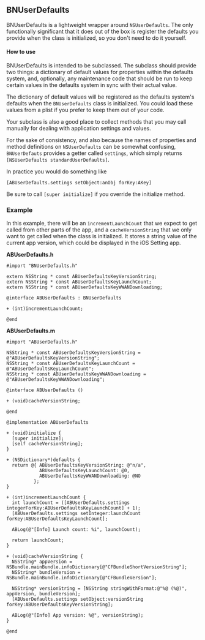 ## BNUserDefaults

BNUserDefaults is a lightweight wrapper around `NSUserDefaults`. The only functionally significant that it does out of the box is register the defaults you provide when the class is initialized, so you don't need to do it yourself.

#### How to use

BNUserDefaults is intended to be subclassed. The subclass should provide two things: a dictionary of default values for properties within the defaults system, and, optionally, any maintenance code that should be run to keep certain values in the defaults system in sync with their actual value.

The dictionary of default values will be registered as the defaults system's defaults when the `BNUserDefaults` class is initialized. You could load these values from a plist if you prefer to keep them out of your code.

Your subclass is also a good place to collect methods that you may call manually for dealing with application settings and values.

For the sake of consistency, and also because the names of properties and method definitions on `NSUserDefaults` can be somewhat confusing, `BNUserDefauts` provides a getter called `settings`, which simply returns `[NSUserDefaults standardUserDefaults]`.

In practice you would do something like

	[ABUserDefaults.settings setObject:anObj forKey:AKey]

Be sure to call `[super initialize]` if you override the initialize method.

### Example

In this example, there will be an `incrementLaunchCount` that we expect to get called from other parts of the app, and a `cacheVersionString` that we only want to get called when the class is initialized. It stores a string value of the current app version, which could be displayed in the iOS Setting app.

**ABUserDefaults.h**

	#import "BNUserDefaults.h"
	
	extern NSString * const ABUserDefaultsKeyVersionString;
	extern NSString * const ABUserDefaultsKeyLaunchCount;
	extern NSString * const ABUserDefaultsKeyWWANDownloading;
	
	@interface ABUserDefaults : BNUserDefaults
	
	+ (int)incrementLaunchCount;
	
	@end

**ABUserDefaults.m**

	#import "ABUserDefaults.h"

	NSString * const ABUserDefaultsKeyVersionString = @"ABUserDefaultsKeyVersionString";
	NSString * const ABUserDefaultsKeyLaunchCount = @"ABUserDefaultsKeyLaunchCount";
	NSString * const ABUserDefaultsKeyWWANDownloading = @"ABUserDefaultsKeyWWANDownloading";
	
	@interface ABUserDefaults ()

	+ (void)cacheVersionString;

	@end

	@implementation ABUserDefaults

	+ (void)initialize {
	  [super initialize];
	  [self cacheVersionString];
	}

	+ (NSDictionary*)defaults {
	  return @{ ABUserDefaultsKeyVersionString: @"n/a",
	            ABUserDefaultsKeyLaunchCount: @0,
	            ABUserDefaultsKeyWWANDownloading: @NO
	          };
	}

	+ (int)incrementLaunchCount {
	  int launchCount = ([ABUserDefaults.settings integerForKey:ABUserDefaultsKeyLaunchCount] + 1);
	  [ABUserDefaults.settings setInteger:launchCount forKey:ABUserDefaultsKeyLaunchCount];
	  
	  ABLog(@"[Info] Launch count: %i", launchCount);	  
	  
	  return launchCount;
	}
		
	+ (void)cacheVersionString {
	  NSString* appVersion = NSBundle.mainBundle.infoDictionary[@"CFBundleShortVersionString"];
	  NSString* bundleVersion = NSBundle.mainBundle.infoDictionary[@"CFBundleVersion"];
	  
	  NSString* versionString = [NSString stringWithFormat:@"%@ (%@)", appVersion, bundleVersion];
	  [ABUserDefaults.settings setObject:versionString forKey:ABUserDefaultsKeyVersionString];
	  
	  ABLog(@"[Info] App version: %@", versionString);
	}

	@end